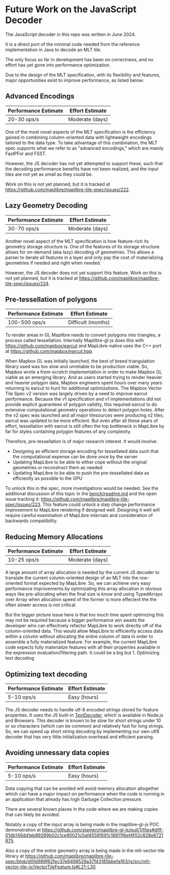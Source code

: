 # Future Work on the JavaScript Decoder

The JavaScript decoder in this repo was written in June 2024.

It is a direct port of the minimal code needed from the reference implementation in Java to decode an MLT tile.

The only focus so far in development has been on correctness, and no effort has yet gone into performance optimization.

Due to the design of the MLT specification, with its flexibility and features, major opportunities exist to improve performance, as listed below:

## Advanced Encodings

|Performance Estimate| Effort Estimate|
|--------------------|----------------|
| 20-30 ops/s        | Moderate (days)|

One of the most novel aspects of the MLT specification is the efficiency gained in combining column-oriented data with lightweight encodings tailored to the data type. To take advantage of this combination, the MLT spec supports what we refer to as "advanced encodings," which are mainly FastPFor and FSST.

However, the JS decoder has not yet attempted to support these, such that the decoding performance benefits have not been realized, and the input tiles are not yet as small as they could be.

Work on this is not yet planned, but it is tracked at https://github.com/maplibre/maplibre-tile-spec/issues/222.

## Lazy Geometry Decoding

|Performance Estimate| Effort Estimate|
|--------------------|----------------|
| 30-70 ops/s        | Moderate (days)|

Another novel aspect of the MLT specification is how feature-rich its geometry storage structure is. One of the features of its storage structure allows for on-demand (aka lazy) decoding of geometries. This allows a parser to iterate all features in a layer and only pay the cost of materializing geometries if needed and right when needed.

However, the JS decoder does not yet support this feature. Work on this is not yet planned, but it is tracked at https://github.com/maplibre/maplibre-tile-spec/issues/224.

## Pre-tessellation of polygons

|Performance Estimate| Effort Estimate|
|--------------------|----------------|
| 100-500 ops/s      | Difficult (months)|

To render areas in GL Maplibre needs to convert polygons into triangles, a process called tessellation. Internally Maplibre-gl-js does this with https://github.com/mapbox/earcut and MapLibre-native uses the C++ port at https://github.com/mapbox/earcut.hpp.

When Mapbox GL was initially launched, the best of breed triangulation library used was too slow and unreliable to be production viable. So, Mapbox wrote a from-scratch implementation in order to make Mapbox GL viable as an emerging library. And as users started trying to render heavier and heavier polygon data, Mapbox engineers spent hours over many years returning to earcut to hunt for additional optimizations. The Mapbox Vector Tile Spec v2 version was largely driven by a need to improve earcut performance. Because the v1 specification and v1 implementations did not provide explicit guarantees of polygon validity, this required earcut to do extensive computational geometry operations to detect polygon holes. After the v2 spec was launched and all major tilesources were producing v2 tiles, earcut was updated to be more efficient. But even after all these years of effort, tessellation with earcut is still often the top bottleneck in MapLibre by far for styles containing polygon features of any complexity.

Therefore, pre-tessellation is of major research interest. It would involve:

 - Designing an efficient storage encoding for tessellated data such that the computational expense can be done once by the server
 - Updating MapLibre to be able to either cope without the original geometries or reconstruct them as needed
 - Updating MapLibre to be able to push the pre-tessellated data as efficiently as possible to the GPU

To unlock this in the spec, more investigations would be needed. See the additional discussion of this topic in the [bench/readme.md](bench/readme.md) and the open issue tracking it: https://github.com/maplibre/maplibre-tile-spec/issues/223. This feature could unlock a step change performance improvement to MapLibre rendering if designed well. Designing it well will require careful examination of MapLibre internals and consideration of backwards compatibility.

## Reducing Memory Allocations

|Performance Estimate| Effort Estimate|
|--------------------|----------------|
| 10-25 ops/s        | Moderate (days)|

A large amount of array allocation is needed by the current JS decoder to translate the current column-oriented design of an MLT into the row-oriented format expected by MapLibre. So, we can achieve very easy performance improvements by optimizating this array allocation in obvious ways like pre-allocating when the final size is know and using TypedArrays over Array when allocation speed of the former is more effecient the the often slower access is not critical.

But the bigger picture issue here is that too much time spent optimizing this may not be required because a bigger performance win awaits the developer who can effecitvely refactor MapLibre to work directly off of the column-oriented data. This would allow MapLibre to efficiently access data within a column without allocating the entire column of data in order to assemble a fully materialized feature. For example, the current MapLibre code expects fully materialize features with all their properties available in the expression evaluation/filtering path. It could be a big but 1. Optimizing text decoding

## Optimizing text decoding

|Performance Estimate| Effort Estimate|
|--------------------|----------------|
| 5-10 ops/s         | Easy (hours)   |

The JS decoder needs to handle utf-8 encoded strings stored for feature properties. It uses the JS built-in [TextDecoder](https://developer.mozilla.org/en-US/docs/Web/API/TextDecoder), which is available in Node.js and Browsers. This decoder is known to be slow for short strings under 10 or so characters (which can be common) and relatively fast for long strings. So, we can speed up short string decoding by implementing our own utf8 decoder that has very little initialization overhead and efficient parsing.

## Avoiding unnessary data copies

|Performance Estimate| Effort Estimate|
|--------------------|----------------|
| 5-10 ops/s         | Easy (hours)   |

Data copying that can be avoided will avoid memory allocation altogether which can have a major impact on performance when the code is running in an application that already has high Garbage Collection pressure.

There are several known places in the code where we are making copies that can likely be avoided.

Notably a copy of the input array is being made in the maplibre-gl-js POC demonstration at https://github.com/stamen/maplibre-gl-js/pull/1/files#diff-01db149dd1eb89289b02c1ce90021c0af4556f691c16811f6ef4f02c828e8721R75.

Also a copy of the entire geometry array is being made in the mlt-vector-tile library at https://github.com/maplibre/maplibre-tile-spec/blob/d0fd989f62fec37e6498529a37f43185bbefa163/js/src/mlt-vector-tile-js/VectorTileFeature.ts#L21-L30
